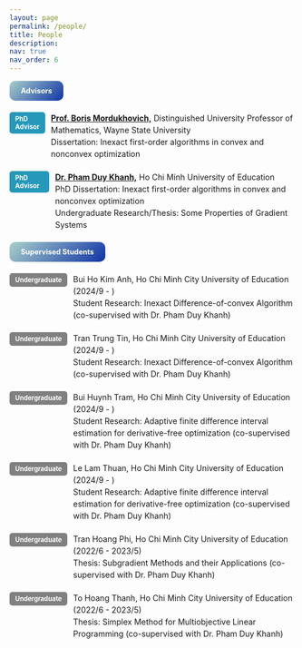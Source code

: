 ```yaml
---
layout: page
permalink: /people/
title: People
description: 
nav: true
nav_order: 6
---
```

<head>
    <meta charset="UTF-8">
    <meta name="viewport" content="width=device-width, initial-scale=1.0">
    <title>Toggle Talks Section</title>
    <style>
        .container {
            display: flex; /* Flexbox for alignment */
            align-items: flex-start; /* Center items vertically */
        }
        .badge {
            display: inline-block;
            padding: 10px 20px;
            border-radius: 10px; /* Creates the round shape */
            background: linear-gradient(135deg, #a8cfcb, #1034a6); /* Gradient background */
            color: white; /* Text color */
            font-weight: bold;
            font-size: 0.9em;
            text-align: center;
            cursor: pointer; /* Changes cursor to pointer on hover */
            transition: all 0.3s ease; /* Smooth transition */
        }
        .badge:hover {
            transform: translateY(-3px); /* Lift effect on hover */
            box-shadow: 0 8px 20px rgba(0, 0, 0, 0.4); /* Shadow on hover */
        }
        .newbage {
        background-color: #2698ba; /* blue gray background for the badge */
        border-radius: 5px; /* Rounded corners */
        padding: 5px 10px; /* Padding inside the badge */
        font-size: 0.8em; /* Slightly smaller font */
        margin-right: 10px; /* Space between badge and name */
        color: white; /* Set the font color to white */
        font-weight: bold;
        }
        .newbagest {
        background-color: grey; /* Light gray background for the badge */
        border-radius: 5px; /* Rounded corners */
        padding: 5px 10px; /* Padding inside the badge */
        font-size: 0.8em; /* Slightly smaller font */
        margin-right: 10px; /* Space between badge and name */
        color: white; /* Set the font color to white */
        font-weight: bold;
        }
        #talks-content {
            display: block; /* Initially show the content */
            margin-top: 10px; /* Space above the content */
        }
        #student-content {
            display: block; /* Initially show the content */
            margin-top: 10px; /* Space above the content */
        }
        .content {
            line-height: 1.5; /* Space between lines */
        }
    </style>
    <script>
        function toggleTalks() {
            var content = document.getElementById('talks-content');
            content.style.display = (content.style.display === 'block') ? 'none' : 'block';
        }
        function togglestudent() {
            var content = document.getElementById('student-content');
            content.style.display = (content.style.display === 'block') ? 'none' : 'block';
        }
    </script>
</head>
<body>

<div class="badge" onclick="toggleTalks()">Advisors</div>

<div style="margin-top: 20px;"></div> 

<!-- Content to be toggled -->
<div id="talks-content">
    <div class="container">
        <div class="newbage">PhD Advisor</div>
        <div class="content">
            <a href="https://borismordukhovich.com/" style="font-weight: bold;">Prof. Boris Mordukhovich,</a> Distinguished University Professor of Mathematics, Wayne State University<br>
             Dissertation: Inexact first-order algorithms in convex and nonconvex optimization
        </div>
    </div>
    <div style="margin-top: 20px;"></div> 
    <div class="container">
        <div class="newbage">PhD Advisor</div>
        <div class="content">
            <a href="https://sites.google.com/site/khanhpd182/" style="font-weight: bold;">Dr. Pham Duy Khanh,</a> Ho Chi Minh University of Education<br>
            PhD Dissertation: Inexact first-order algorithms in convex and nonconvex optimization<br>
            Undergraduate Research/Thesis: Some Properties of Gradient Systems
        </div>
    </div>
    <div style="margin-top: 20px;"></div> 
</div>

<div style="margin-top: 20px;"></div> 

<div class="badge" onclick="togglestudent()">Supervised Students</div>

<div style="margin-top: 20px;"></div> 

<!-- Content to be toggled -->
<div id="student-content">
    <div class="container">
        <div class="newbagest">Undergraduate</div>
        <div class="content">
            Bui Ho Kim Anh, Ho Chi Minh City University of Education (2024/9 - )<br>
            Student Research: Inexact Difference-of-convex Algorithm (co-supervised with Dr. Pham Duy Khanh)
        </div>
    </div>
    <div style="margin-top: 20px;"></div>
    <div class="container">
        <div class="newbagest">Undergraduate</div>
        <div class="content">
            Tran Trung Tin, Ho Chi Minh City University of Education  (2024/9 - )<br>
            Student Research: Inexact Difference-of-convex Algorithm (co-supervised with Dr. Pham Duy Khanh)
        </div>
    </div> 
    <div style="margin-top: 20px;"></div>
    <div class="container">
        <div class="newbagest">Undergraduate</div>
        <div class="content">
            Bui Huynh Tram, Ho Chi Minh City University of Education  (2024/9 - )<br>
            Student Research: Adaptive finite difference interval estimation for derivative-free optimization (co-supervised with Dr. Pham Duy Khanh)
        </div>
    </div> 
    <div style="margin-top: 20px;"></div>
    <div class="container">
        <div class="newbagest">Undergraduate</div>
        <div class="content">
           Le Lam Thuan, Ho Chi Minh City University of Education  (2024/9 - )<br>
            Student Research: Adaptive finite difference interval estimation for derivative-free optimization (co-supervised with Dr. Pham Duy Khanh)
        </div>
    </div> 
    <div style="margin-top: 20px;"></div>
    <div class="container">
        <div class="newbagest">Undergraduate</div>
        <div class="content">
            Tran Hoang Phi, Ho Chi Minh City University of Education  (2022/6 - 2023/5)<br>
            Thesis: Subgradient Methods and their Applications (co-supervised with Dr. Pham Duy Khanh)
        </div>
    </div> 
    <div style="margin-top: 20px;"></div>
    <div class="container">
        <div class="newbagest">Undergraduate</div>
        <div class="content">
            To Hoang Thanh, Ho Chi Minh City University of Education  (2022/6 - 2023/5)<br>
            Thesis: Simplex Method for Multiobjective Linear Programming (co-supervised with Dr. Pham Duy Khanh)
        </div>
    </div> 
    <div style="margin-top: 20px;"></div>
</div>














